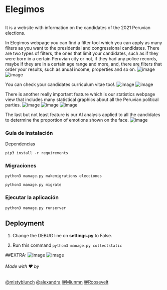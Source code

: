 # Elegimos

###### 
It is a website with information on the candidates of the 2021 Peruvian elections.

In Elegimos webpage you can find a filter tool which you can apply as many filters as you want to the presidential and congressional candidates.
There are two types of filters, the ones that limit your candidates, such as if they were born in a certain Peruvian city or not, if they had any police records, maybe if they are in a certain age range and more, and, there are filters that order your results, such as anual income, properties and so on.
![image](https://user-images.githubusercontent.com/40151035/125700833-7d34e5ff-7c8e-45c3-9609-cb2d877f639b.png)
![image](https://user-images.githubusercontent.com/40151035/125701007-64c1d1fe-3466-4f31-9891-2ea19900d41a.png)

 You can check your candidates curriculum vitae too!.
![image](https://user-images.githubusercontent.com/40151035/125700890-608f3193-e028-4ee6-b634-d053d725ba81.png)
![image](https://user-images.githubusercontent.com/40151035/125700912-25bd2b00-6627-4b74-9390-057fee153c79.png)


There is another really important feature which is our statistics webpage view that includes many statistical graphics about all the Peruvian political parties.
![image](https://user-images.githubusercontent.com/40151035/125702057-67212b90-465c-4d82-93cd-d519b2ffb2e2.png)
![image](https://user-images.githubusercontent.com/40151035/125702079-ee3e4e62-7300-4601-9fd6-a2ad0ad98f55.png)
![image](https://user-images.githubusercontent.com/40151035/125702123-4cef96dd-52d8-474a-af62-26a4edca5a7d.png)


The last but not least feature is our AI analysis applied to all the candidates to determine the proportion of emotions shown on the face. 
![image](https://user-images.githubusercontent.com/40151035/125702644-a5f6dc24-414f-419d-8213-f9ceba346e24.png)

### Guía de instalación

Dependencias

`pip3 install -r requirements`

### Migraciones

`python3 manage.py makemigrations elecciones`

`python3 manage.py migrate`

### Ejecutar la aplicación

`python3 manage.py runserver`



## Deployment

1. Change the DEBUG line on **settings.py** to False.

2. Run this command
    `python3 manage.py collectstatic`

##EXTRA:
![image](https://user-images.githubusercontent.com/40151035/125702990-9c4603c4-7e67-4cc4-9a24-352d5dfd1d23.png)
![image](https://user-images.githubusercontent.com/40151035/125703046-8573d932-fa8f-4b5b-8f7e-47bc9b1c8f6f.png)



###### Made with :heart: by

[@mistyblunch]( https://github.com/gracenikole)
[@alexandra](https://github.com/Alexandra-SR)
[@Miunmn](https://github.com/Miunmn) 
[@Roosevelt](https://github.com/rubaldoch)
